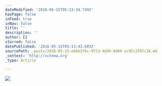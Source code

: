 ```yaml
---
dateModified: '2016-05-15T05:13:34.749Z'
hasPage: false
inFeed: true
inNav: false
title: ''
description: ''
author: []
starred: false
datePublished: '2016-05-15T05:13:43.603Z'
sourcePath: _posts/2016-05-15-eb6b376c-9723-4b90-8d89-ac95c2597c18.md
_context: 'http://schema.org'
_type: Article

---
```

![](https://the-grid-user-content.s3-us-west-2.amazonaws.com/074a620f-0e55-4bbe-a422-49f489824b04.jpg)
